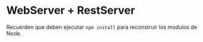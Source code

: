 # WebServer + RestServer 


Recuerden que deben ejecutar ```npm install``` para reconstruir los modulos de Node.